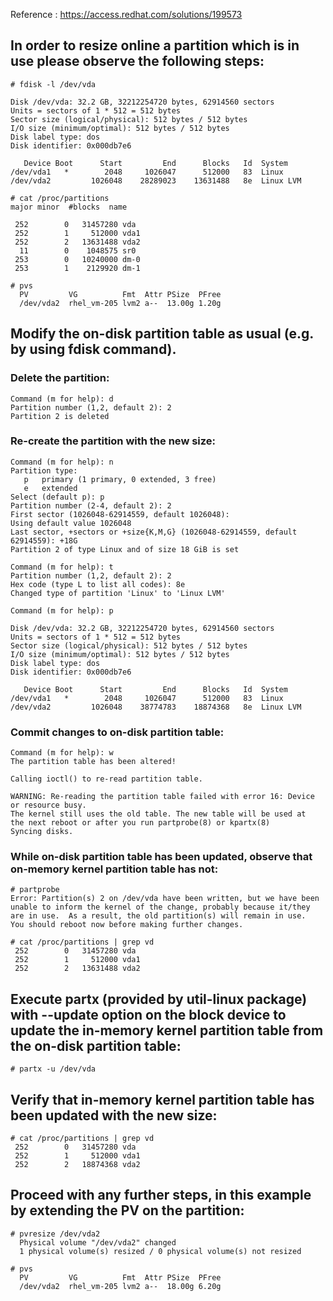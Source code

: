 <!-- TITLE: Live Resize Lvm Partition -->
<!-- SUBTITLE: A quick summary of Live Resize Lvm Partition -->

Reference : https://access.redhat.com/solutions/199573

##  In order to resize online a partition which is in use please observe the following steps:

```text
# fdisk -l /dev/vda

Disk /dev/vda: 32.2 GB, 32212254720 bytes, 62914560 sectors
Units = sectors of 1 * 512 = 512 bytes
Sector size (logical/physical): 512 bytes / 512 bytes
I/O size (minimum/optimal): 512 bytes / 512 bytes
Disk label type: dos
Disk identifier: 0x000db7e6

   Device Boot      Start         End      Blocks   Id  System
/dev/vda1   *        2048     1026047      512000   83  Linux
/dev/vda2         1026048    28289023    13631488   8e  Linux LVM

# cat /proc/partitions 
major minor  #blocks  name

 252        0   31457280 vda
 252        1     512000 vda1
 252        2   13631488 vda2
  11        0    1048575 sr0
 253        0   10240000 dm-0
 253        1    2129920 dm-1

# pvs
  PV         VG          Fmt  Attr PSize  PFree
  /dev/vda2  rhel_vm-205 lvm2 a--  13.00g 1.20g
```

## Modify the on-disk partition table as usual (e.g. by using fdisk command).
### Delete the partition:

```text
Command (m for help): d
Partition number (1,2, default 2): 2
Partition 2 is deleted
```

### Re-create the partition with the new size:

```text
Command (m for help): n
Partition type:
   p   primary (1 primary, 0 extended, 3 free)
   e   extended
Select (default p): p
Partition number (2-4, default 2): 2
First sector (1026048-62914559, default 1026048): 
Using default value 1026048
Last sector, +sectors or +size{K,M,G} (1026048-62914559, default 62914559): +18G
Partition 2 of type Linux and of size 18 GiB is set

Command (m for help): t
Partition number (1,2, default 2): 2
Hex code (type L to list all codes): 8e
Changed type of partition 'Linux' to 'Linux LVM'

Command (m for help): p

Disk /dev/vda: 32.2 GB, 32212254720 bytes, 62914560 sectors
Units = sectors of 1 * 512 = 512 bytes
Sector size (logical/physical): 512 bytes / 512 bytes
I/O size (minimum/optimal): 512 bytes / 512 bytes
Disk label type: dos
Disk identifier: 0x000db7e6

   Device Boot      Start         End      Blocks   Id  System
/dev/vda1   *        2048     1026047      512000   83  Linux
/dev/vda2         1026048    38774783    18874368   8e  Linux LVM
```

### Commit changes to on-disk partition table:

```text
Command (m for help): w
The partition table has been altered!

Calling ioctl() to re-read partition table.

WARNING: Re-reading the partition table failed with error 16: Device or resource busy.
The kernel still uses the old table. The new table will be used at
the next reboot or after you run partprobe(8) or kpartx(8)
Syncing disks.
```

### While on-disk partition table has been updated, observe that on-memory kernel partition table has not:

```text
# partprobe 
Error: Partition(s) 2 on /dev/vda have been written, but we have been unable to inform the kernel of the change, probably because it/they are in use.  As a result, the old partition(s) will remain in use.  You should reboot now before making further changes.

# cat /proc/partitions | grep vd
 252        0   31457280 vda
 252        1     512000 vda1
 252        2   13631488 vda2
```

## Execute partx (provided by util-linux package) with --update option on the block device to update the in-memory kernel partition table from the on-disk partition table:

```text
# partx -u /dev/vda
```

## Verify that in-memory kernel partition table has been updated with the new size:

```text
# cat /proc/partitions | grep vd
 252        0   31457280 vda
 252        1     512000 vda1
 252        2   18874368 vda2
```

## Proceed with any further steps, in this example by extending the PV on the partition:


```text
# pvresize /dev/vda2
  Physical volume "/dev/vda2" changed
  1 physical volume(s) resized / 0 physical volume(s) not resized

# pvs
  PV         VG          Fmt  Attr PSize  PFree
  /dev/vda2  rhel_vm-205 lvm2 a--  18.00g 6.20g
```







